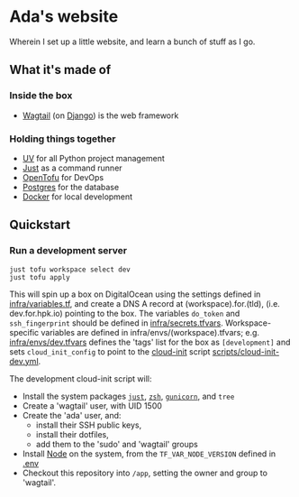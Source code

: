 # Ada's website

Wherein I set up a little website, and learn a bunch of stuff as I go.

## What it's made of

### Inside the box
- [Wagtail](https://wagtail.org) (on [Django](https://www.djangoproject.com)) is the web framework
<!-- - [Tailwind CSS](https://tailwindcss.com) for styling -->

### Holding things together
- [UV](https://github.com/astral-sh/uv) for all Python project management
- [Just](https://just.systems) as a command runner
- [OpenTofu](https://opentofu.org) for DevOps
- [Postgres](https://www.postgresql.org) for the database
- [Docker](https://www.docker.com) for local development

## Quickstart

### Run a development server
```
just tofu workspace select dev
just tofu apply
```
This will spin up a box on DigitalOcean using the settings defined in
[infra/variables.tf](infra/variables.tf), and create a DNS A record at
(workspace).for.(tld), (i.e. dev.for.hpk.io) pointing to the box. The variables
`do_token` and `ssh_fingerprint` should be defined in
[infra/secrets.tfvars](infra/secrets.tfvars). Workspace-specific variables are
defined in infra/envs/(workspace).tfvars; e.g.
[infra/envs/dev.tfvars](infra/envs/dev.tfvars) defines the 'tags' list for the
box as `[development]` and sets `cloud_init_config` to point to the
[cloud-init](https://cloud-init.io) script
[scripts/cloud-init-dev.yml](scripts/cloud-init-dev.yml).

The development cloud-init script will:
- Install the system packages [`just`](https://just.systems), [`zsh`](https://www.zsh.org),
  [`gunicorn`](https://gunicorn.org), and `tree`
- Create a 'wagtail' user, with UID 1500
- Create the 'ada' user, and:
    - install their SSH public keys,
    - install their dotfiles,
    - add them to the 'sudo' and 'wagtail' groups
- Install [Node](http://nodejs.org) on the system, from the `TF_VAR_NODE_VERSION`
  defined in [.env](.env)
- Checkout this repository into `/app`, setting the owner and group to 'wagtail'.
